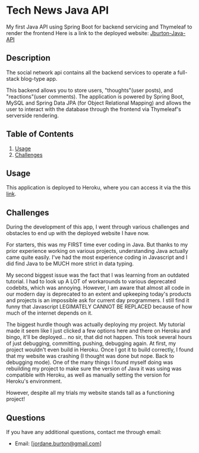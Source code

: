 # Tech News Java API

My first Java API using Spring Boot for backend servicing and Thymeleaf to render the frontend
Here is a link to the deployed website: [Jburton-Java-API](https://jburton-java-api-1cf73a69112b.herokuapp.com/)

## Description

The social network api contains all the backend services to operate a full-stack blog-type app. 

This backend allows you to store users, "thoughts"(user posts), and "reactions"(user comments). The application is powered by Spring Boot, MySQL and Spring Data JPA (for Object Relational Mapping) and allows the user to interact with the database through the frontend via Thymeleaf's serverside rendering. 

## Table of Contents 
1. [Usage](#usage)
2. [Challenges](#challenges)

## <a id='usage'>Usage</a>

This application is deployed to Heroku, where you can access it via the this [link](https://jburton-java-api-1cf73a69112b.herokuapp.com).

## <a id='challenges'>Challenges</a>

During the development of this app, I went through various challenges and obstacles to end up with the deployed website I have now.

For starters, this was my FIRST time ever coding in Java. But thanks to my prior experience working on various projects, understanding Java actually came quite easily. I've had the most experience coding in Javascript and I did find Java to be MUCH more strict in data typing.

My second biggest issue was the fact that I was learning from an outdated tutorial. I had to look up A LOT of workarounds to various deprecated codebits, which was annoying. However, I am aware that almost all code in our modern day is deprecated to an extent and upkeeping today's products and projects is an impossible ask for current day programmers. I still find it funny that Javascript LEGIMATELY CANNOT BE REPLACED because of how much of the internet depends on it.

The biggest hurdle though was actually deploying my project. My tutorial made it seem like I just clicked a few options here and there on Heroku and bingo, it'll be deployed... no sir, that did not happen. This took several hours of just debugging, committing, pushing, debugging again. At first, my project wouldn't even build in Heroku. Once I got it to build correctly, I found that my website was crashing (I thought was done but nope. Back to debugging mode). One of the many things I found myself doing was rebuilding my project to make sure the version of Java it was using was compatible with Heroku, as well as manually setting the version for Heroku's environment.

However, despite all my trials my website stands tall as a functioning project!

## <a id='questions'>Questions</a>

If you have any additional questions, contact me through email:
- Email: [jordane.burton@gmail.com]
